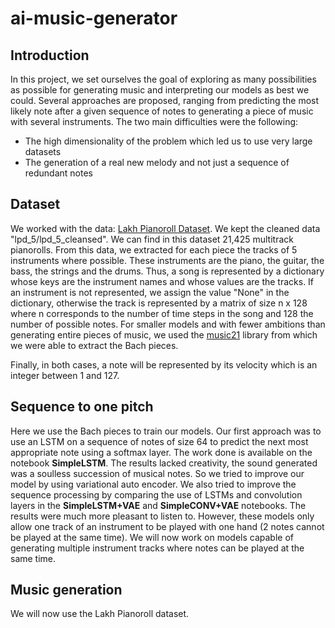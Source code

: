 # ai-music-generator

## Introduction

In this project, we set ourselves the goal of exploring as many possibilities as possible for generating music and interpreting our models as best we could. Several approaches are proposed, ranging from predicting the most likely note after a given sequence of notes to generating a piece of music with several instruments. The two main difficulties were the following: 
* The high dimensionality of the problem which led us to use very large datasets
* The generation of a real new melody and not just a sequence of redundant notes

## Dataset

We worked with the data: [Lakh Pianoroll Dataset](https://salu133445.github.io/lakh-pianoroll-dataset/). We kept the cleaned data "lpd_5/lpd_5_cleansed". We can find in this dataset 21,425 multitrack pianorolls. From this data, we extracted for each piece the tracks of 5 instruments where possible. These instruments are the piano, the guitar, the bass, the strings and the drums. Thus, a song is represented by a dictionary whose keys are the instrument names and whose values are the tracks. If an instrument is not represented, we assign the value "None" in the dictionary, otherwise the track is represented by a matrix of size n x 128 where n corresponds to the number of time steps in the song and 128 the number of possible notes. For smaller models and with fewer ambitions than generating entire pieces of music, we used the [music21](https://web.mit.edu/music21/) library from which we were able to extract the Bach pieces.

Finally, in both cases, a note will be represented by its velocity which is an integer between 1 and 127. 

## Sequence to one pitch

Here we use the Bach pieces to train our models. Our first approach was to use an LSTM on a sequence of notes of size 64 to predict the next most appropriate note using a softmax layer. The work done is available on the notebook **SimpleLSTM**. The results lacked creativity, the sound generated was a soulless succession of musical notes. So we tried to improve our model by using variational auto encoder. We also tried to improve the sequence processing by comparing the use of LSTMs and convolution layers in the **SimpleLSTM+VAE** and **SimpleCONV+VAE** notebooks. The results were much more pleasant to listen to. However, these models only allow one track of an instrument to be played with one hand (2 notes cannot be played at the same time). We will now work on models capable of generating multiple instrument tracks where notes can be played at the same time.

## Music generation

We will now use the Lakh Pianoroll dataset. 
